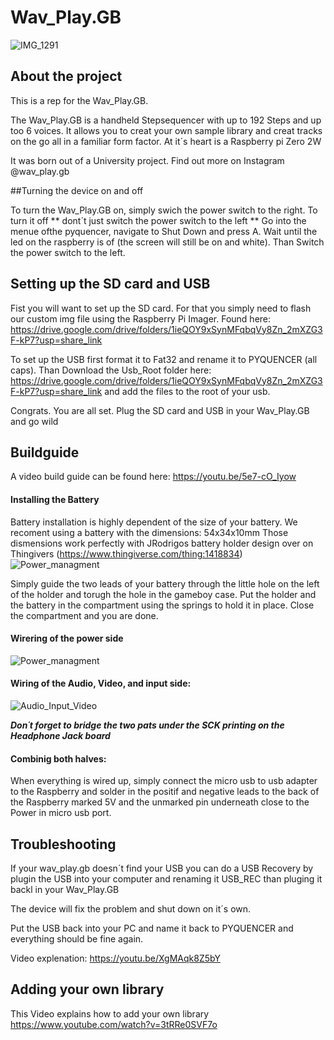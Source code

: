 # Wav_Play.GB


![IMG_1291](https://user-images.githubusercontent.com/77835905/219470370-83eaf44b-e3b2-4163-9d47-d5eda31495f9.JPG)

## About the project

This is a rep for the Wav_Play.GB.

The Wav_Play.GB is a handheld Stepsequencer with up to 192 Steps and up too 6 voices.
It allows you to creat your own sample library and creat tracks on the go all in a familiar form factor.
At it´s heart is a Raspberry pi Zero 2W

It was born out of a University project.
Find out more on Instagram @wav_play.gb

##Turning the device on and off

To turn the Wav_Play.GB on, simply swich the power switch to the right.
To turn it off ** dont´t just switch the power switch to the left **
Go into the menue ofthe pyquencer, navigate to Shut Down and press A.
Wait until the led on the raspberry is of (the screen will still be on and white).
Than Switch the power switch to the left.

## Setting up the SD card and USB

Fist you will want to set up the SD card. For that you simply need to flash our custom img file using 
the Raspberry Pi Imager.
Found here: https://drive.google.com/drive/folders/1ieQOY9xSynMFqbqVy8Zn_2mXZG3F-kP7?usp=share_link

To set up the USB first format it to Fat32 and rename it to PYQUENCER (all caps).
Than Download the Usb_Root folder here:
https://drive.google.com/drive/folders/1ieQOY9xSynMFqbqVy8Zn_2mXZG3F-kP7?usp=share_link
and add the files to the root of your usb.

Congrats. You are all set. Plug the SD card and USB in your Wav_Play.GB and go wild



## Buildguide

A video build guide can be found here: https://youtu.be/5e7-cO_Iyow

#### Installing the Battery

Battery installation is highly dependent of the size of your battery. 
We recoment using a battery with the dimensions: 54x34x10mm
Those dismensions work perfectly with JRodrigos battery holder design 
over on Thingivers (https://www.thingiverse.com/thing:1418834)![Power_managment](https://user-images.githubusercontent.com/77835905/219465759-4763771f-11c3-41a5-bc06-043ad4fdbab0.png)


Simply guide the two leads of your battery through the little hole on the left of the holder 
and torugh the hole in the gameboy case. 
Put the holder and the battery in the compartment using the springs to hold it in place.
Close the compartment and you are done.

#### Wirering of the power side

![Power_managment](https://user-images.githubusercontent.com/77835905/219465759-4763771f-11c3-41a5-bc06-043ad4fdbab0.png)

#### Wiring of the Audio, Video, and input side: 

![Audio_Input_Video](https://user-images.githubusercontent.com/77835905/219466358-95b15d72-da4f-4a41-ab8e-a165c88f3e51.png)

***Don´t forget to bridge the two pats under the SCK printing on the Headphone Jack board***


#### Combinig both halves:

When everything is wired up, simply connect the micro usb to usb adapter to the Raspberry and solder in the positif and negative leads to the back of the Raspberry marked 5V and the unmarked pin underneath close to the Power in micro usb port.

## Troubleshooting

If your wav_play.gb doesn´t find your USB you can do a USB Recovery by plugin the USB into your computer and renaming it USB_REC than pluging it backl in your Wav_Play.GB

The device will fix the problem and shut down on it´s own.

Put the USB back into your PC and name it back to PYQUENCER and everything should be fine again.

Video explenation: https://youtu.be/XgMAqk8Z5bY

## Adding your own library

This Video explains how to add your own library
https://www.youtube.com/watch?v=3tRRe0SVF7o
